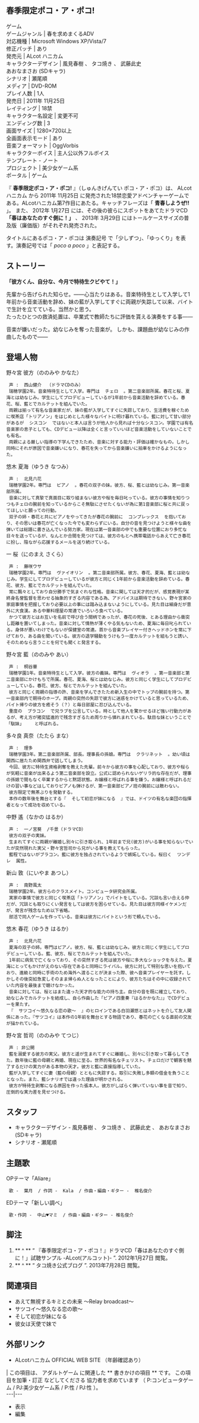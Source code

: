 春季限定ポコ・ア・ポコ!  
---  
ゲーム  
ゲームジャンル  |  春を求めまくるADV   
対応機種  |  Microsoft Windows XP/Vista/7   
修正パッチ  |  あり   
発売元  |  ALcot ハニカム   
キャラクターデザイン  |  風見春樹  、  タコ焼き  、  武藤此史    
あおなまさお  (SDキャラ)  
シナリオ  |  瀬尾順   
メディア  |  DVD-ROM   
プレイ人数  |  1人   
発売日  |  2011年  11月25日   
レイティング  |  18禁   
キャラクター名設定  |  変更不可   
エンディング数  |  3   
画面サイズ  |  1280×720以上   
全画面表示モード  |  あり   
音楽フォーマット  |  OggVorbis   
キャラクターボイス  |  主人公以外フルボイス   
テンプレート  \-  ノート  
プロジェクト  |  美少女ゲーム系   
ポータル  |  ゲーム   
  
『 **春季限定ポコ・ア・ポコ!** 』（しゅんきげんてい ポコ・ア・ポコ）は、  ALcotハニカム  から  2011年  11月25日
に発売された18禁恋愛アドベンチャーゲームである。ALcotハニカム第7作目にあたる。キャッチフレーズは「 **青春しようぜ!!** 」。 また、
2012年  1月27日  には、その後の彼らにスポットをあてたドラマCD **「春はあなたのすぐ側に！」**   、  2013年  3月29日
にはトールケースサイズの普及版（廉価版）がそれぞれ発売された。

タイトルにあるポコ・ア・ポコは  演奏記号  で「少しずつ」、「ゆっくり」を表す。演奏記号では「 _poco a poco_ 」と表記する。

##  ストーリー



**「彼方くん、自分な、今月で特待生クビやて！」**

先輩から告げられた知らせ。――心当たりはある。音楽特待生として入学して1年前から音楽活動を辞め、妹の藍が入学してすぐに両親が失踪して以来、バイトで生計を立てている。当然かと思う。  
たったひとつの救済処置は、卒業式で教師たちに評価を貰える演奏をする事――

音楽が嫌いだった。幼なじみを奪った音楽が。 しかも、課題曲が幼なじみの作曲したもので――

##  登場人物



野々宮 彼方（ののみや かなた）

     声 :  西山健介  （ドラマCDのみ） 
     瑞穂学園2年。音楽特待生として入学。専門は  チェロ  。第二音楽部所属。春花と桜、夏海とは幼なじみ。学生にしてプロデビューしているが1年前から音楽活動を辞めている。春花、桜、藍とでカルテットを組んでいた。 
     両親は揃って有名な音楽家だが、妹の藍が入学してすぐに失踪しており、生活費を稼ぐために喫茶店「トリアノン」をはじめとした様々なバイトに明け暮れている。藍に対して甘い部分があるが  シスコン  ではないと本人は言うが他人から見れば十分なシスコン。学園では有名音楽家の息子としても、CDデビュー以降は全くと言っていいほど音楽活動をしていないことでも有名。 
     両親による厳しい指導の下学んできたため、音楽に対する能力・評価は確かなもの。しかし同時にそれが原因で音楽嫌いになり、春花を失ってから音楽嫌いに拍車をかけるようになった。 

悠木 夏海（ゆうき なつみ）

     声 :  北見六花 
     瑞穂学園2年。専門は  ピアノ  。春花の双子の妹。彼方、桜、藍とは幼なじみ。第一音楽部所属。 
     音楽に対して真摯で真面目に取り組まない彼方や桜を毎日叱っている。彼方の事情を知りつつもチェロの腕前を知っているからこそ無駄にさせたくないが為に第1音楽部に桜と共に戻ってほしいと願っての行動。 
     双子の姉・春花と共にピアノをやってきたが春花の腕前に  コンプレックス  を抱いており、その思いは春花が亡くなった今でも変わらずにいる。自分の音を見つけようと様々な曲を弾いては総譜に書き込んでいる努力家。現在は第一音楽部の中でも重要な位置におり多忙な日々を送っているが、なんとか合間を見つけては、彼方のもとへ携帯電話からあえて亡き春花に扮し、陰ながら応援するメールを送り続けている。 

一 桜（にのまえ さくら）

     声 :  藤咲ウサ 
     瑞穂学園2年。専門は  ヴァイオリン  。第二音楽部所属。彼方、春花、夏海、藍とは幼なじみ。学生にしてプロデビューしているが彼方と同じく1年前から音楽活動を辞めている。春花、彼方、藍とでカルテットを組んでいた。 
     常に飄々としており自分勝手で気まぐれな性格。音楽に関しては天才的だが、感覚表現が某終身名誉監督を思わせる抽象的すぎる内容である為、アドバイスは期待できない。野々宮家の家庭事情を把握しており必要以上の事には踏み込まないようにしている。見た目は細身だが意外に大食漢。ある中華料理屋の常連でいろいろ食べている。 
     かつて彼方とはお互いを名前で呼び合う間柄であったが、春花の死後、とある理由から衝突し距離を置いてしまった。音楽に対して情熱が薄くやる気もないため、夏海に毎日叱られている。身体が悪いわけでもないが保健室の常連。首から音楽プレイヤー付きヘッドホンを常に下げており、ある曲を聞いている。彼方の退学騒動をうけもう一度カルテットを組もうと誘い、そのためなら言うことを何でも聞くと発言する。 

野々宮 藍（ののみや あい）

     声 :  桐谷華 
     瑞穂学園1年。音楽特待生として入学。彼方の義妹。専門は  ヴィオラ  。第一音楽部と第二音楽部にかけもちで所属。春花、夏海、桜とは幼なじみ。彼方と同じく学生にしてプロデビューしている。春花、彼方、桜とでカルテットを組んでいた。 
     彼方と同じく両親の指導の許、音楽を学んできたため新入生の中でトップの腕前を持つ。第一音楽部内で期待のホープ。両親の突然の失踪で彼方に迷惑をかけていると思っているため、バイト帰りの彼方を癒そう（？）と毎日部屋に忍び込んでいる。 
     重度の  ブラコン  で兄ラブを公言している。時として他人を驚かせるほど強い行動力があるが、考え方が猪突猛進的で残念すぎるため周りから憐れまれている。駄目な妹ということで「駄妹」    と呼ばれる。 

多々良 真奈（たたら まな）

     声 :  理多 
     瑞穂学園3年。第二音楽部所属、部長。理事長の孫娘。専門は  クラリネット  。幼い頃は関西に居たため関西弁で話してしまう。 
     今回、彼方に特待生資格剥奪を教えた先輩。前々から彼方の事を心配しており、彼方や桜らが気軽に音楽が出来るよう第二音楽部を設立。公式に認められないゲリラ的な存在だが、理事の孫娘で間もなく卒業するからと黙認状態。お嬢様と呼ばれる事を嫌う。お嬢様と呼ばれるだけの習い事などはしておりピアノも弾けるが、第一音楽部ピアノ班の腕前には敵わない。 
     彼方限定で無茶ぶりを発動する。 
     本作の数年後を舞台とする『  そして初恋が妹になる  』では、ドイツの有名な楽団の指揮者となって成功を収めている。 

中野 遙（なかの はるか）

     声 :  一ノ宮葵  /千景（ドラマCD） 
     彼方の双子の実妹。 
     生まれてすぐに両親が離婚し別々に引き取られ、1年前まで兄(彼方)がいる事を知らないでいたが突然現れた実父・野々宮哲司から兄がいる事を教えてもらった。 
     藍程ではないがブラコン。藍に彼方を独占されているようで嫉妬している。桜曰く  ツンデレ  属性。 

新山 敦（にいやま あつし）

     声 :  南野風太 
     瑞穂学園2年。彼方らのクラスメイト。コンピュータ研究会所属。 
     実家の事情で彼方と同じく喫茶店「トリアノン」でバイトをしている。冗談も言い合える仲だが、冗談とも取りにくい発言をしては彼方を困らせている。見た目は彼方同様イケメンだが、発言が残念なため以下省略。 
     部活で同人ゲームを作っている。音楽は彼方にバイトという形で頼んでいる。 

悠木 春花（ゆうき はるか）

     声 :  北見六花 
     夏海の双子の姉。専門はピアノ。彼方、桜、藍とは幼なじみ。彼方と同じく学生にしてプロデビューしている。藍、彼方、桜とでカルテットを組んでいた。 
     1年前に病気で亡くなっており、その突然すぎる死は彼方や桜に多大なショックを与えた。夏海にとってもかけがえのない存在であると同時にライバル。彼方に対して特別な思いを抱いており、進級と同時に手術のため海外へ渡ることが決まった際、彼へ音楽プレイヤーを託す。しかしその後突如急変しそのまま帰らぬ人となったことにより、彼方たちはその中に収録されていた内容を最後まで聴けなかった。 
     音楽に対しては、桜とはまた違った天才的な能力の持ち主。自分の音を既に確立しており、幼なじみでカルテットを結成し、自ら作曲した「ピアノ四重奏『はるかかなた』」でCDデビューを果たす。 
     『  サツコイ〜悠久なる恋の歌〜  』のヒロインである白羽瀬悠とはネットを介して友人関係にあった。『サツコイ』は本作の1年前を舞台とする物語であり、春花の亡くなる直前の交友が描かれている。 

野々宮 哲司（ののみや てつじ）

     声 : 非公開 
     藍を溺愛する彼方の実父。彼方と遥が生まれてすぐに離婚し、別々に引き取って暮らしてきた。数年後に藍の母親と再婚、現在に至る。世界的有名なチェリスト。チェロだけで観客を魅了するだけの実力がある本物の天才。彼方と藍に直接指導していた。 
     藍が入学してすぐに妻（藍の母親）とともに失踪する。取引に失敗し多額の借金を負うこととなった。また、藍シナリオでは違った理由が明かされる。 
     彼方が特待生剥奪になる原因を作った張本人。彼方がしばらく弾いていない事を音で知り、圧倒的な実力差を見せつける。 

##  スタッフ



  * キャラクターデザイン -  風見春樹  、  タコ焼き  、  武藤此史  、  あおなまさお  (SDキャラ) 
  * シナリオ -  瀬尾順 

##  主題歌



OPテーマ「Aliare」

     歌 -  葉月  / 作詞 -  Kala  / 作曲・編曲・ギター -  椎名俊介 
EDテーマ「新しい調べ」

     歌・作詞 -  中山♥マミ  / 作曲・編曲・ギター - 椎名俊介 

##  脚注



  1. ** ^  ** “  『春季限定ポコ・ア・ポコ！』ドラマCD「春はあなたのすぐ側に！」試聴サンプル -ALcot(アルコット)-  ”.  2012年1月27日  閲覧。 
  2. ** ^  ** “  タコ焼き公式ブログ  ”.  2013年7月28日  閲覧。 

##  関連項目



  * あえて無視するキミとの未来 〜Relay broadcast〜 
  * サツコイ〜悠久なる恋の歌〜 
  * そして初恋が妹になる 
  * 彼女は天使で妹で 

##  外部リンク



  * ALcotハニカム OFFICIAL WEB SITE  （年齢確認あり） 

|  この項目は、  アダルトゲーム  に関連した ** 書きかけの項目  ** です。  この項目を加筆・訂正  などしてくださる  協力者を求めています
（  P:コンピュータゲーム  /  PJ:美少女ゲーム系  /  P:性  /  PJ:性  ）。  
---|---  
  
  * 表示 
  * 編集 

